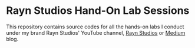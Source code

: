 # Rayn Studios Hand-On Lab Sessions
This repository contains source codes for all the hands-on labs I conduct under my brand Rayn Studios' YouTube channel, [Rayn Studios][1] or [Medium][2] blog.

[1]: https://www.youtube.com/channel/UCUmQhjjF9bsIaVDJUHSIIKw 
[2]: https://medium.com/rayn-studios
